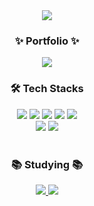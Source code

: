 <div align= "center">
    <img src="https://capsule-render.vercel.app/api?type=waving&color=gradient&height=240&text=HanEol%20Kim&animation=&fontColor=ffffff&fontSize=70" />
    </div>
    <div style="text-align: left;">
    

  

<!--내용 부분-->
<h3 align="center">✨ Portfolio ✨</h3>
<div align="center">
  <a href="https://acoustic-rib-4c4.notion.site/1b3708433a6d80b9a8cfd728c1db3f83?pvs=74">
    <img src="https://img.shields.io/badge/Portfolio-F5F5DC?style=for-the-badge&logo=Notion&logoColor=black">
  </a>
</div>



<h3 align="center"> 🛠️ Tech Stacks </h3>
<div align="center">
  <img src="https://img.shields.io/badge/Spring Boot-6DB33F?style=for-the-badge&logo=Spring Boot&logoColor=white">
          <img src="https://img.shields.io/badge/Spring-6DB33F?style=for-the-badge&logo=Spring&logoColor=white">
          <img src="https://img.shields.io/badge/Java-007396?style=for-the-badge&logo=Java&logoColor=white">
          <img src="https://img.shields.io/badge/Github-181717?style=for-the-badge&logo=Github&logoColor=white">
          <img src="https://img.shields.io/badge/Git-F05032?style=for-the-badge&logo=Git&logoColor=white">
          <br/><img src="https://img.shields.io/badge/MySQL-4479A1?style=for-the-badge&logo=MySQL&logoColor=white">
          <img src="https://img.shields.io/badge/Docker-2496ED?style=for-the-badge&logo=Docker&logoColor=white">
</div>


<br>

<h3 align="center">📚 Studying 📚</h3>
<div align="center">
  <a href="https://acoustic-rib-4c4.notion.site/a9c2616debe1429dbec45c1e28b3872d?v=6f5adc29bdd744ce96e30ce7b2e0829e&pvs=74">
    <img src="https://img.shields.io/badge/Studying-2E86C1?style=for-the-badge&logo=Notion&logoColor=white">
  </a>
  <a href="https://acoustic-rib-4c4.notion.site/6995efd176914e08898d568919106713?pvs=74">
    <img src="https://img.shields.io/badge/Refactoring-28B463?style=for-the-badge&logo=Notion&logoColor=white">
  </a>
</div>
<br>




